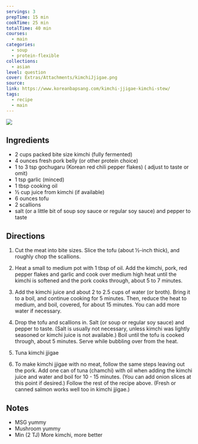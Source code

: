 ```yaml
---
servings: 3
prepTime: 15 min
cookTime: 25 min
totalTime: 40 min
courses:
  - main
categories:
  - soup
  - protein-flexible
collections:
  - asian
level: question
cover: Extras/Attachments/kimchiJjigae.png
source:
link: https://www.koreanbapsang.com/kimchi-jjigae-kimchi-stew/
tags:
  - recipe
  - main
---
```


![](Extras/Attachments/kimchiJjigae.png)


## Ingredients

- 2 cups packed bite size kimchi (fully fermented)
- 4 ounces fresh pork belly (or other protein choice)
- 1 to 3 tsp gochugaru (Korean red chili pepper flakes) ( adjust to taste or omit)
- 1 tsp garlic (minced)
- 1 tbsp cooking oil
- ½ cup juice from kimchi (if available)
- 6 ounces tofu
- 2 scallions
- salt (or a little bit of soup soy sauce or regular soy sauce) and pepper to taste


## Directions

1. Cut the meat into bite sizes. Slice the tofu (about ½-inch thick), and roughly chop the scallions.

2. Heat a small to medium pot with 1 tbsp of oil. Add the kimchi, pork, red pepper flakes and garlic and cook over medium high heat until the kimchi is softened and the pork cooks through, about 5 to 7 minutes.

3. Add the kimchi juice and about 2 to 2.5 cups of water (or broth). Bring it to a boil, and continue cooking for 5 minutes. Then, reduce the heat to medium, and boil, covered, for about 15 minutes. You can add more water if necessary.

4. Drop the tofu and scallions in. Salt (or soup or regular soy sauce) and pepper to taste. (Salt is usually not necessary, unless kimchi was lightly seasoned or kimchi juice is not available.) Boil until the tofu is cooked through, about 5 minutes. Serve while bubbling over from the heat.

5. Tuna kimchi jjigae

6. To make kimchi jjigae with no meat, follow the same steps leaving out the pork. Add one can of tuna (chamchi) with oil when adding the kimchi juice and water and boil for 10 - 15 minutes. (You can add onion slices at this point if desired.) Follow the rest of the recipe above. (Fresh or canned salmon works well too in kimchi jjigae.)


## Notes

- MSG yummy
- Mushroom yummy
- Min (2 TJ) More kimchi, more better
